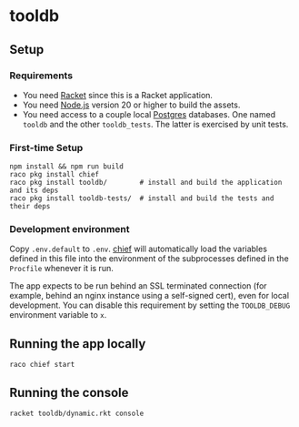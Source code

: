 # tooldb

## Setup

### Requirements

* You need [Racket] since this is a Racket application.
* You need [Node.js] version 20 or higher to build the assets.
* You need access to a couple local [Postgres] databases. One named
  `tooldb` and the other `tooldb_tests`. The latter is
  exercised by unit tests.

### First-time Setup

    npm install && npm run build
    raco pkg install chief
    raco pkg install tooldb/        # install and build the application and its deps
    raco pkg install tooldb-tests/  # install and build the tests and their deps

### Development environment

Copy `.env.default` to `.env`. [chief] will automatically load the
variables defined in this file into the environment of the subprocesses
defined in the `Procfile` whenever it is run.

The app expects to be run behind an SSL terminated connection (for
example, behind an nginx instance using a self-signed cert), even for
local development. You can disable this requirement by setting the
`TOOLDB_DEBUG` environment variable to `x`.

## Running the app locally

    raco chief start

## Running the console

    racket tooldb/dynamic.rkt console


[Postgres]: https://www.postgresql.org/
[Racket]: https://racket-lang.org/
[Node.js]: https://nodejs.org/en/
[argon2]: https://www.argon2.com/
[chief]: https://github.com/Bogdanp/racket-chief

